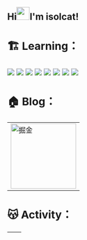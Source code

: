 <h2 align="left">
 <abc>
  <br>Hi<img src="https://user-images.githubusercontent.com/42378118/110234147-e3259600-7f4e-11eb-95be-0c4047144dea.gif" width="30">I'm isolcat!<br>
  
### 🏗️ Learning：

 <code><img src="https://img.shields.io/badge/HTML5-E34F26?style=for-the-badge&logo=html5&logoColor=white"/></code>
 <code><img src="https://img.shields.io/badge/CSS3-1572B6?style=for-the-badge&logo=css3&logoColor=white"/></code>
 <code><img src="https://img.shields.io/badge/JavaScript-F7DF1E?style=for-the-badge&logo=javascript&logoColor=black"/></code>
 <code><img src="https://img.shields.io/badge/Sass-CC6699?style=for-the-badge&logo=sass&logoColor=white"/></code>
 <code><img src="https://img.shields.io/badge/typescript-%23007ACC.svg?style=for-the-badge&logo=typescript&logoColor=white"/></code>
 <code><img src="https://img.shields.io/badge/node.js-6DA55F?style=for-the-badge&logo=node.js&logoColor=white"/></code>
 <code><img src=" https://img.shields.io/badge/vite-%23646CFF.svg?style=for-the-badge&logo=vite&logoColor=white"/></code>
 <code><img src="https://img.shields.io/badge/vuejs-%2335495e.svg?style=for-the-badge&logo=vuedotjs&logoColor=%234FC08D"/></code>

### 🏠 Blog：
<table>
  <tr>
    <td>
      <a href="https://juejin.cn/user/1170301184384622" target="_blank">
        <img width="150" src="https://dd-static.jd.com/ddimg/jfs/t1/191855/4/28211/12576/632fd5e9Edf5b8607/3ea78b607f12776c.png"  alt="掘金">
      </a>
    </td>
  </tr>
</table>

### 😽 Activity：
| <img align="center" src="https://github-readme-stats.vercel.app/api?username=isolcat&show_icons=true&theme=vue&hide_border=true&count_private=true" alt="" /> | <img align="center" src="https://github-readme-stats.vercel.app/api/top-langs/?username=isolcat&layout=compact&theme=vue&hide_border=true" alt="" /> |
| ----------------------------------------------------------------------------------------------------------------------------------------------- | --------------------------------------------------------------------------------------------------------------------------------------------------------- |
